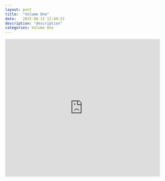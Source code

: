 ```yaml
---
layout: post
title:  "Volume One"
date:   2015-08-12 12:49:22
description: "description"
categories: Volume One
---
```

<iframe width="100%" height="450" scrolling="no" frameborder="no" src="https://w.soundcloud.com/player/?url=https%3A//api.soundcloud.com/playlists/133699132%3Fsecret_token%3Ds-I4TJF&amp;auto_play=true&amp;hide_related=false&amp;show_comments=false&amp;show_user=true&amp;show_reposts=false&amp;visual=true"></iframe>
